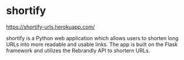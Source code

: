 # shortify

https://shortify-urls.herokuapp.com/

shortify is a Python web application which allows users to shorten long URLs into more readable and usable links. The app is built on the Flask framework and utilizes the Rebrandly API to shortern URLs.
